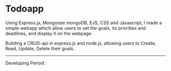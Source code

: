 # Todoapp

Using Express.js, Mongoose mongoDB, EJS, CSS and Javascript, I made a simple webapp which allow users to set the goals, its priorities and deadlines, and display it on the webpage. 

Building a CRUD-api in express.js and node.js, allowing users to Create, Read, Update, Delete their goals.

--------------------------------------------

Developing Period :


